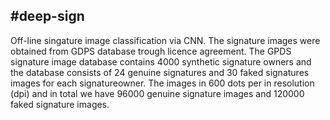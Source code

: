 #deep-sign
-------------------

Off-line singature image classification via CNN. The signature
images were obtained from GDPS database trough licence agreement.
The GPDS signature image database contains 4000 synthetic
signature owners and the database consists of 24 genuine signatures 
and 30 faked signatures images for each signatureowner. The images in 
600 dots per in resolution (dpi) and in total we have 96000 genuine 
signature images and 120000 faked signature images. 

